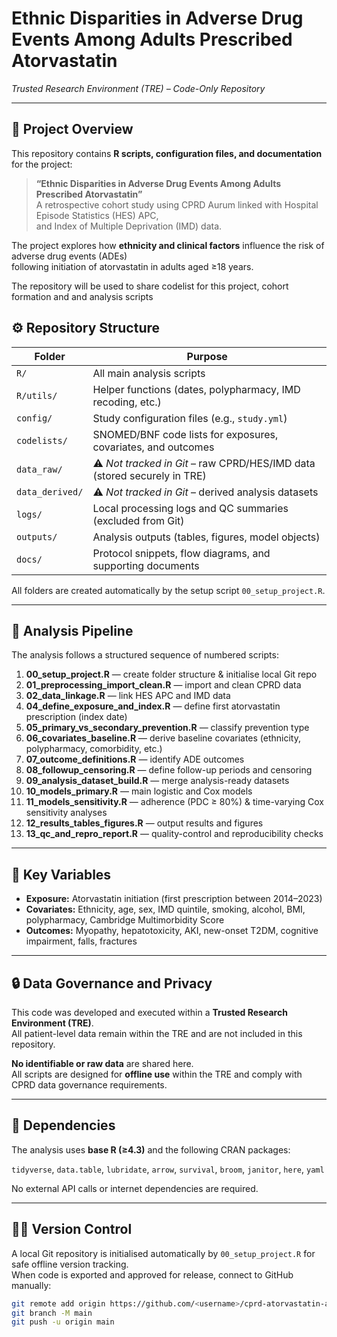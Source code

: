 # Ethnic Disparities in Adverse Drug Events Among Adults Prescribed Atorvastatin  
*Trusted Research Environment (TRE) – Code-Only Repository*

---

## 📘 Project Overview
This repository contains **R scripts, configuration files, and documentation** for the project:

> **“Ethnic Disparities in Adverse Drug Events Among Adults Prescribed Atorvastatin”**  
> A retrospective cohort study using CPRD Aurum linked with Hospital Episode Statistics (HES) APC,  
>  and Index of Multiple Deprivation (IMD) data.

The project explores how **ethnicity and clinical factors** influence the risk of adverse drug events (ADEs)  
following initiation of atorvastatin in adults aged ≥18 years.

The repository will be used to share codelist for this project, cohort formation and and analysis scripts

## ⚙️ Repository Structure

| Folder | Purpose |
|---------|----------|
| `R/` | All main analysis scripts |
| `R/utils/` | Helper functions (dates, polypharmacy, IMD recoding, etc.) |
| `config/` | Study configuration files (e.g., `study.yml`) |
| `codelists/` | SNOMED/BNF code lists for exposures, covariates, and outcomes |
| `data_raw/` | ⚠️ *Not tracked in Git* – raw CPRD/HES/IMD data (stored securely in TRE) |
| `data_derived/` | ⚠️ *Not tracked in Git* – derived analysis datasets |
| `logs/` | Local processing logs and QC summaries (excluded from Git) |
| `outputs/` | Analysis outputs (tables, figures, model objects) |
| `docs/` | Protocol snippets, flow diagrams, and supporting documents |

All folders are created automatically by the setup script `00_setup_project.R`.

---

## 🧩 Analysis Pipeline
The analysis follows a structured sequence of numbered scripts:

1. **00_setup_project.R** — create folder structure & initialise local Git repo  
2. **01_preprocessing_import_clean.R** — import and clean CPRD data  
3. **02_data_linkage.R** — link HES APC and IMD data  
4. **04_define_exposure_and_index.R** — define first atorvastatin prescription (index date)  
5. **05_primary_vs_secondary_prevention.R** — classify prevention type  
6. **06_covariates_baseline.R** — derive baseline covariates (ethnicity, polypharmacy, comorbidity, etc.)  
7. **07_outcome_definitions.R** — identify ADE outcomes  
8. **08_followup_censoring.R** — define follow-up periods and censoring  
9. **09_analysis_dataset_build.R** — merge analysis-ready datasets  
10. **10_models_primary.R** — main logistic and Cox models  
11. **11_models_sensitivity.R** — adherence (PDC ≥ 80%) & time-varying Cox sensitivity analyses  
12. **12_results_tables_figures.R** — output results and figures  
13. **13_qc_and_repro_report.R** — quality-control and reproducibility checks

---

## 🧠 Key Variables
- **Exposure:** Atorvastatin initiation (first prescription between 2014–2023)  
- **Covariates:** Ethnicity, age, sex, IMD quintile, smoking, alcohol, BMI, polypharmacy, Cambridge Multimorbidity Score  
- **Outcomes:** Myopathy, hepatotoxicity, AKI, new-onset T2DM, cognitive impairment, falls, fractures  

---

## 🔒 Data Governance and Privacy
This code was developed and executed within a **Trusted Research Environment (TRE)**.  
All patient-level data remain within the TRE and are not included in this repository.

**No identifiable or raw data** are shared here.  
All scripts are designed for **offline use** within the TRE and comply with CPRD data governance requirements.

---

## 🧰 Dependencies
The analysis uses **base R (≥4.3)** and the following CRAN packages:

`tidyverse`, `data.table`, `lubridate`, `arrow`, `survival`, `broom`, `janitor`, `here`, `yaml`

No external API calls or internet dependencies are required.

---

## 🧑‍💻 Version Control
A local Git repository is initialised automatically by `00_setup_project.R` for safe offline version tracking.  
When code is exported and approved for release, connect to GitHub manually:

```bash
git remote add origin https://github.com/<username>/cprd-atorvastatin-ade.git
git branch -M main
git push -u origin main
